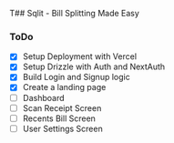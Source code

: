 T## Sqlit - Bill Splitting Made Easy

### ToDo

- [x] Setup Deployment with Vercel
- [x] Setup Drizzle with Auth and NextAuth
- [x] Build Login and Signup logic
- [x] Create a landing page
- [ ] Dashboard
- [ ] Scan Receipt Screen
- [ ] Recents Bill Screen
- [ ] User Settings Screen

